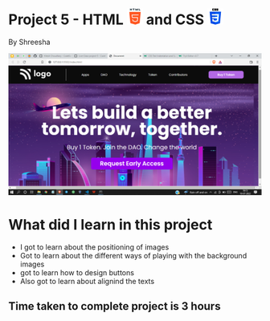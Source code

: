 # Project 5 - HTML ![HTML](./readmeImages/html-5Img.png) and CSS ![CSS](./readmeImages/css-3Img.png)

By Shreesha

![websiteSnap](./readmeImages/WebsiteSnap.png)

# What did I learn in this project

- I got to learn about the positioning of images 
- Got to learn about the different ways of playing with the background images
- got to learn how to design buttons 
- Also got to learn about alignind the texts

## Time taken to complete project is 3 hours
